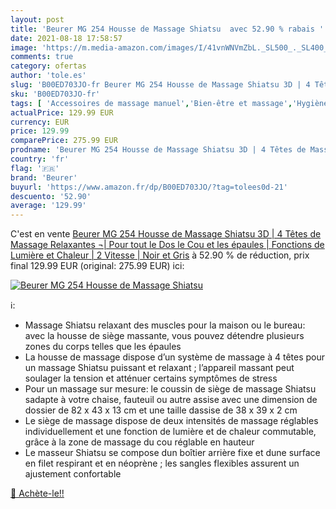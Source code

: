 ```yaml
---
layout: post
title: 'Beurer MG 254 Housse de Massage Shiatsu  avec 52.90 % rabais '
date: 2021-08-18 17:58:57
image: 'https://m.media-amazon.com/images/I/41vnWNVmZbL._SL500_._SL400_.jpg'
comments: true
category: ofertas
author: 'tole.es'
slug: 'B00ED703JO-fr Beurer MG 254 Housse de Massage Shiatsu 3D | 4 Têtes de...'
sku: 'B00ED703JO-fr'
tags: [ 'Accessoires de massage manuel','Bien-être et massage','Hygiène et Santé','Massage et relaxation','Masseurs pour le dos','beurer', ]
actualPrice: 129.99 EUR
currency: EUR
price: 129.99
comparePrice: 275.99 EUR
prodname: 'Beurer MG 254 Housse de Massage Shiatsu 3D | 4 Têtes de Massage Relaxantes ¬| Pour tout le Dos  le Cou et les épaules | Fonctions de Lumière et Chaleur | 2 Vitesse | Noir et Gris'
country: 'fr'
flag: '🇫🇷'
brand: 'Beurer'
buyurl: 'https://www.amazon.fr/dp/B00ED703JO/?tag=tolees0d-21'
descuento: '52.90'
average: '129.99'
---
```


C'est en vente [Beurer MG 254 Housse de Massage Shiatsu 3D | 4 Têtes de Massage Relaxantes ¬| Pour tout le Dos  le Cou et les épaules | Fonctions de Lumière et Chaleur | 2 Vitesse | Noir et Gris](https://www.amazon.fr/dp/B00ED703JO/?tag=tolees0d-21)  à  52.90 % de réduction, prix final  129.99 EUR (original: 275.99 EUR) ici:

[![Beurer MG 254 Housse de Massage Shiatsu ](https://m.media-amazon.com/images/I/41vnWNVmZbL._SL500_._SL400_.jpg)](https://www.amazon.fr/dp/B00ED703JO/?tag=tolees0d-21)

ℹ️:

- Massage Shiatsu relaxant des muscles pour la maison ou le bureau: avec la housse de siège massante, vous pouvez détendre plusieurs zones du corps telles que les épaules
- La housse de massage dispose d’un système de massage à 4 têtes pour un massage Shiatsu puissant et relaxant ; l’appareil massant peut soulager la tension et atténuer certains symptômes de stress
- Pour un massage sur mesure: le coussin de siège de massage Shiatsu sadapte à votre chaise, fauteuil ou autre assise avec une dimension de dossier de 82 x 43 x 13 cm et une taille dassise de 38 x 39 x 2 cm
- Le siège de massage dispose de deux intensités de massage réglables individuellement et une fonction de lumière et de chaleur commutable, grâce à la zone de massage du cou réglable en hauteur
- Le masseur Shiatsu se compose dun boîtier arrière fixe et dune surface en filet respirant et en néoprène ; les sangles flexibles assurent un ajustement confortable

[🛒 Achète-le!!](https://www.amazon.fr/dp/B00ED703JO/?tag=tolees0d-21)
